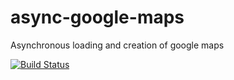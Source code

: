 # async-google-maps
Asynchronous loading and creation of google maps

[![Build Status](https://travis-ci.org/zpratt/async-google-maps.svg)](https://travis-ci.org/zpratt/async-google-maps)
